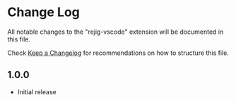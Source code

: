 # Change Log

All notable changes to the "rejig-vscode" extension will be documented in this file.

Check [Keep a Changelog](http://keepachangelog.com/) for recommendations on how to structure this file.

## 1.0.0

- Initial release

